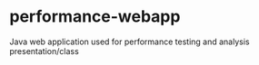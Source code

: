 performance-webapp
==================

Java web application used for performance testing and analysis presentation/class
